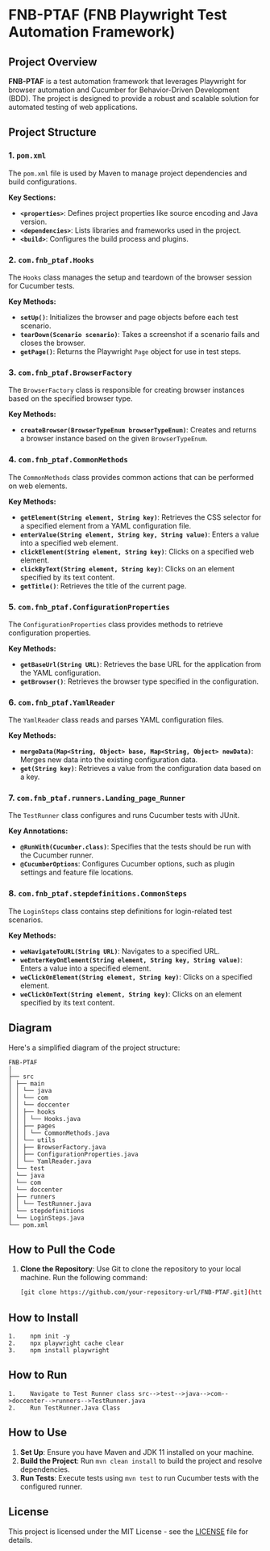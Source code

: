 # FNB-PTAF (FNB Playwright Test Automation Framework)

## Project Overview

**FNB-PTAF** is a test automation framework that leverages Playwright for browser automation and Cucumber for Behavior-Driven Development (BDD). The project is designed to provide a robust and scalable solution for automated testing of web applications.

## Project Structure

### 1. **`pom.xml`**

The `pom.xml` file is used by Maven to manage project dependencies and build configurations.

**Key Sections:**
- **`<properties>`**: Defines project properties like source encoding and Java version.
- **`<dependencies>`**: Lists libraries and frameworks used in the project.
- **`<build>`**: Configures the build process and plugins.

### 2. **`com.fnb_ptaf.Hooks`**

The `Hooks` class manages the setup and teardown of the browser session for Cucumber tests.

**Key Methods:**
- **`setUp()`**: Initializes the browser and page objects before each test scenario.
- **`tearDown(Scenario scenario)`**: Takes a screenshot if a scenario fails and closes the browser.
- **`getPage()`**: Returns the Playwright `Page` object for use in test steps.

### 3. **`com.fnb_ptaf.BrowserFactory`**

The `BrowserFactory` class is responsible for creating browser instances based on the specified browser type.

**Key Methods:**
- **`createBrowser(BrowserTypeEnum browserTypeEnum)`**: Creates and returns a browser instance based on the given `BrowserTypeEnum`.

### 4. **`com.fnb_ptaf.CommonMethods`**

The `CommonMethods` class provides common actions that can be performed on web elements.

**Key Methods:**
- **`getElement(String element, String key)`**: Retrieves the CSS selector for a specified element from a YAML configuration file.
- **`enterValue(String element, String key, String value)`**: Enters a value into a specified web element.
- **`clickElement(String element, String key)`**: Clicks on a specified web element.
- **`clickByText(String element, String key)`**: Clicks on an element specified by its text content.
- **`getTitle()`**: Retrieves the title of the current page.

### 5. **`com.fnb_ptaf.ConfigurationProperties`**

The `ConfigurationProperties` class provides methods to retrieve configuration properties.

**Key Methods:**
- **`getBaseUrl(String URL)`**: Retrieves the base URL for the application from the YAML configuration.
- **`getBrowser()`**: Retrieves the browser type specified in the configuration.

### 6. **`com.fnb_ptaf.YamlReader`**

The `YamlReader` class reads and parses YAML configuration files.

**Key Methods:**
- **`mergeData(Map<String, Object> base, Map<String, Object> newData)`**: Merges new data into the existing configuration data.
- **`get(String key)`**: Retrieves a value from the configuration data based on a key.

### 7. **`com.fnb_ptaf.runners.Landing_page_Runner`**

The `TestRunner` class configures and runs Cucumber tests with JUnit.

**Key Annotations:**
- **`@RunWith(Cucumber.class)`**: Specifies that the tests should be run with the Cucumber runner.
- **`@CucumberOptions`**: Configures Cucumber options, such as plugin settings and feature file locations.

### 8. **`com.fnb_ptaf.stepdefinitions.CommonSteps`**

The `LoginSteps` class contains step definitions for login-related test scenarios.

**Key Methods:**
- **`weNavigateToURL(String URL)`**: Navigates to a specified URL.
- **`weEnterKeyOnElement(String element, String key, String value)`**: Enters a value into a specified element.
- **`weClickOnElement(String element, String key)`**: Clicks on a specified element.
- **`weClickOnText(String element, String key)`**: Clicks on an element specified by its text content.

## Diagram

Here's a simplified diagram of the project structure:

    FNB-PTAF
    │
    ├── src
    │ ├── main
    │ │ └── java
    │ │ └── com
    │ │ └── doccenter
    │ │ ├── hooks
    │ │ │ └── Hooks.java
    │ │ ├── pages
    │ │ │ └── CommonMethods.java
    │ │ └── utils
    │ │ ├── BrowserFactory.java
    │ │ ├── ConfigurationProperties.java
    │ │ └── YamlReader.java
    │ └── test
    │ └── java
    │ └── com
    │ └── doccenter
    │ ├── runners
    │ │ └── TestRunner.java
    │ └── stepdefinitions
    │ └── LoginSteps.java
    └── pom.xml


## How to Pull the Code

1. **Clone the Repository**: Use Git to clone the repository to your local machine. Run the following command:
   ```bash
   [git clone https://github.com/your-repository-url/FNB-PTAF.git](https://github.com/azimovm202010/FNB-PTAF.git)
   
## How to Install
    1.    npm init -y
    2.    npx playwright cache clear
    3.    npm install playwright 

## How to Run
    1.    Navigate to Test Runner class src-->test-->java-->com-->doccenter-->runners-->TestRunner.java
    2.    Run TestRunner.Java Class

## How to Use

1. **Set Up**: Ensure you have Maven and JDK 11 installed on your machine.
2. **Build the Project**: Run `mvn clean install` to build the project and resolve dependencies.
3. **Run Tests**: Execute tests using `mvn test` to run Cucumber tests with the configured runner.

## License

This project is licensed under the MIT License - see the [LICENSE](LICENSE) file for details.
